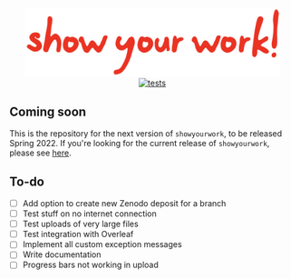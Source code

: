 <p align="center">
    <a href="https://github.com/showyourwork/showyourwork">
        <img width = "450" src="https://raw.githubusercontent.com/showyourwork/.github/main/images/showyourwork.png" alt="showyourwork"/>
    </a>
    <br/>
    <a href="https://github.com/showyourwork/showyourwork/actions/workflows/tests.yml">
        <img src="https://github.com/showyourwork/showyourwork/actions/workflows/tests.yml/badge.svg" alt="tests"/>
    </a>
</p>

<h2>Coming soon</h2>

This is the repository for the next version of `showyourwork`, to be released Spring 2022.
If you're looking for the current release of `showyourwork`, please see [here](https://github.com/rodluger/showyourwork).

<h2>To-do</h2>

- [ ] Add option to create new Zenodo deposit for a branch
- [ ] Test stuff on no internet connection
- [ ] Test uploads of very large files
- [ ] Test integration with Overleaf
- [ ] Implement all custom exception messages
- [ ] Write documentation
- [ ] Progress bars not working in upload